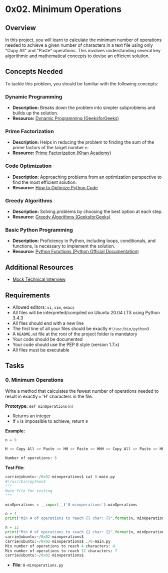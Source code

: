 # 0x02. Minimum Operations

## Overview
In this project, you will learn to calculate the minimum number of operations needed to achieve a given number of characters in a text file using only "Copy All" and "Paste" operations. This involves understanding several key algorithmic and mathematical concepts to devise an efficient solution.

## Concepts Needed
To tackle this problem, you should be familiar with the following concepts:

### Dynamic Programming
- **Description:** Breaks down the problem into simpler subproblems and builds up the solution.
- **Resource:** [Dynamic Programming (GeeksforGeeks)](https://www.geeksforgeeks.org/dynamic-programming/)

### Prime Factorization
- **Description:** Helps in reducing the problem to finding the sum of the prime factors of the target number `n`.
- **Resource:** [Prime Factorization (Khan Academy)](https://www.khanacademy.org/math/algebra/x2f8bb11595b61c86:polynomials/x2f8bb11595b61c86:factoring-polynomials/v/prime-factorization)

### Code Optimization
- **Description:** Approaching problems from an optimization perspective to find the most efficient solution.
- **Resource:** [How to Optimize Python Code](https://towardsdatascience.com/how-to-optimize-python-code-2c36c7b9e1d4)

### Greedy Algorithms
- **Description:** Solving problems by choosing the best option at each step.
- **Resource:** [Greedy Algorithms (GeeksforGeeks)](https://www.geeksforgeeks.org/greedy-algorithms/)

### Basic Python Programming
- **Description:** Proficiency in Python, including loops, conditionals, and functions, is necessary to implement the solution.
- **Resource:** [Python Functions (Python Official Documentation)](https://docs.python.org/3/tutorial/controlflow.html#defining-functions)

## Additional Resources
- [Mock Technical Interview](https://www.pramp.com/)

## Requirements
- Allowed editors: `vi`, `vim`, `emacs`
- All files will be interpreted/compiled on Ubuntu 20.04 LTS using Python 3.4.3
- All files should end with a new line
- The first line of all your files should be exactly `#!/usr/bin/python3`
- A `README.md` file at the root of the project folder is mandatory
- Your code should be documented
- Your code should use the PEP 8 style (version 1.7.x)
- All files must be executable

## Tasks

### 0. Minimum Operations
Write a method that calculates the fewest number of operations needed to result in exactly `n` 'H' characters in the file.

**Prototype:** `def minOperations(n)`

- Returns an integer
- If `n` is impossible to achieve, return `0`

**Example:**
```python
n = 9

H => Copy All => Paste => HH => Paste => HHH => Copy All => Paste => HHHHHH => Paste => HHHHHHHHH

Number of operations: 6
```

**Test File:**
```python
carrie@ubuntu:~/0x02-minoperations$ cat 0-main.py
#!/usr/bin/python3
"""
Main file for testing
"""

minOperations = __import__('0-minoperations').minOperations

n = 4
print("Min # of operations to reach {} char: {}".format(n, minOperations(n)))

n = 12
print("Min # of operations to reach {} char: {}".format(n, minOperations(n)))
carrie@ubuntu:~/0x02-minoperations$
carrie@ubuntu:~/0x02-minoperations$ ./0-main.py
Min number of operations to reach 4 characters: 4
Min number of operations to reach 12 characters: 7
carrie@ubuntu:~/0x02-minoperations$
```

- **File:** `0-minoperations.py`
